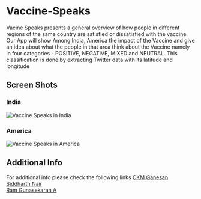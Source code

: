 # Vaccine-Speaks

Vacine Speaks presents a general overview of how people in different regions of the same country are satisfied or dissatisfied with the vaccine. Our App will show Among India, America the impact of the Vaccine and give an idea about what the people in that area think about the Vaccine namely in four categories - POSITIVE, NEGATIVE, MIXED and NEUTRAL. This classification is done by extracting Twitter data with its latitude and longitude

## Screen Shots

### India 
![Vaccine Speaks in India](https://challengepost-s3-challengepost.netdna-ssl.com/photos/production/software_photos/001/416/555/datas/gallery.jpg)

### America
![Vaccine Speaks in America](https://challengepost-s3-challengepost.netdna-ssl.com/photos/production/software_photos/001/416/563/datas/gallery.jpg)

## Additional Info

For additional info please check the following links
[CKM Ganesan](https://github.com/ckmganesh) <br/>
[Siddharth Nair](https://github.com/Siddharth1010) <br/>
[Ram Gunasekaran A](https://www.github.com/ramcalm) 
